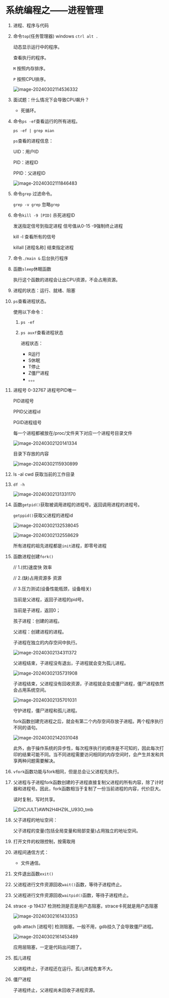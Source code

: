 # 系统编程之——进程管理

1. 进程、程序与代码

2. 命令`top`(任务管理器) windows `ctrl alt .`

   动态显示运行中的程序。

   查看执行的程序。

   `M` 按照内存排序。

   `P` 按照CPU排序。

   ![image-20240302114536332](./assets/image-20240302114536332.png)

3. 面试题：什么情况下会导致CPU飙升？

   - 死循环。

4. 命令`ps -ef`查看运行的所有进程。

   `ps -ef | grep mian`

   `ps`查看的进程信息：

   UID：用户ID

   PID：进程ID

   PPID：父进程ID

   ![image-20240302111846483](./assets/image-20240302111846483.png)

5. 命令`grep` 过滤命令。

   `grep -v grep` 忽略`grep`

6. 命令`kill -9 [PID]`  杀死进程ID

   发送指定信号到指定进程 信号值从0-15 -9强制终止进程

   kill -l 查看所有的信号

   killall [进程名称] 结束指定进程

7. 命令`./main &` 后台执行程序

8. 函数`sleep`休眠函数

   执行这个函数的进程会让出CPU资源，不会占用资源。

9. 进程的状态：运行、就绪、阻塞

10. `ps`查看进程状态。

    使用以下命令：

    1. `ps -ef`

    2. `ps auxf`查看进程状态

       进程状态：

       - R运行
       - S休眠
       - T停止
       - Z僵尸进程
       - 。。。

11. 进程号 0-32767 进程号PID唯一

    PID进程号

    PPID父进程id

    PGID进程组号

    每一个进程都被放在/proc/文件夹下对应一个进程号目录文件

    ![image-20240302120141334](./assets/image-20240302120141334.png)

    目录下存放的内容

    ![image-20240302115930899](./assets/image-20240302115930899.png)

12. ls -al cwd 获取当前的工作目录

13. `df -h`

    ![image-20240302131331170](./assets/image-20240302131331170.png)

14. 函数`getpid()`获取被调用进程的进程号。返回调用进程的进程号。

    `getppid()`获取父进程的进程id

    ![image-20240302132538045](./assets/image-20240302132538045.png)

    ![image-20240302132558629](./assets/image-20240302132558629.png)

    所有进程的祖先进程都是`init`进程，即零号进程

15. 函数进程创建`fork()`

    // 1.(优)速度快    效率

    // 2.(缺)占用资源多  资源

    // 3.压力测试(设备性能瓶颈，设备相关)

    当前是父进程，返回子进程的pid号。

    当前是子进程，返回0；

    孩子进程：创建的进程。

    父进程：创建进程的进程。

    子进程在独立的内存空间中执行。

    ![image-20240302134311372](./assets/image-20240302134311372.png)

    父进程结束，子进程没有退出，子进程就会变为孤儿进程。

    ![image-20240302135731908](./assets/image-20240302135731908.png)

    子进程结束，父进程没有回收资源，子进程就会变成僵尸进程，僵尸进程依然会占用系统空间。

    ![image-20240302135701031](./assets/image-20240302135701031.png)

    守护进程，僵尸进程和孤儿进程。

    fork函数创建完进程之后，就会有第二个内存空间存放子进程。两个程序执行不同的语句。

    ![image-20240302142031048](./assets/image-20240302142031048.png)

    此外，由于操作系统的异步性，每次程序执行的顺序是不可知的，因此每次打印的结果可能不同。当不同进程需要访问相同的内存空间时，会产生并发和共享两种问题需要解决。

16. `vfork`函数功能与fork相同，但是总会让父进程先执行。

17. 父进程与子进程fork函数创建的子进程直接复制父进程的所有内容，除了计时器和进程号。因此，fork函数相当于复制了一份当前进程的内容，代价巨大。

    读时复制，写时共享。

    ![DICJULT}AWN2H4HZ9L_U93O_tmb](./assets/DICJULT}AWN2H4HZ9L_U93O_tmb.jpg)

18. 父子进程的地址空间：

    父子进程的变量(包括全局变量和局部变量)占用独立的地址空间。

19. 打开文件的权限控制，按需取用

20. 进程间通信方式：

    - 文件通信。

21. 文件退出函数`exit()` 

22. 父进程进行文件资源回收`wait()`函数，等待子进程终止。

23. 父进程进行文件资源回收`waitpid()`函数，等待子进程终止。

24. strace -p 19437 检测检测是否是用户态阻塞，strace卡死就是用户态阻塞

    ![image-20240302161433353](./assets/image-20240302161433353.png)

    gdb attach [进程号] 检测阻塞。一般不用，gdb挂久了会导致僵尸进程。

    ![image-20240302161453489](./assets/image-20240302161453489.png)

    应用层阻塞，一定是代码出问题了。

25. 孤儿进程

    父进程终止，子进程还在运行。孤儿进程危害不大。

26. 僵尸进程

    子进程终止，父进程尚未回收子进程资源。





















































































